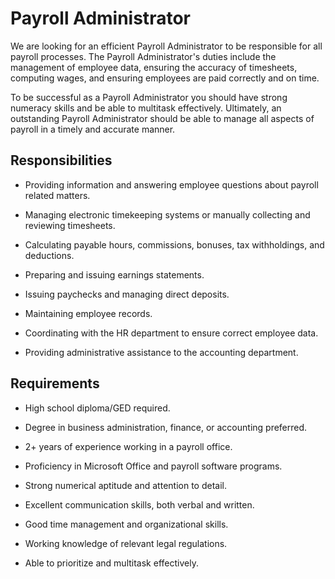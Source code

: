 # Payroll Administrator

We are looking for an efficient Payroll Administrator to be responsible for all payroll processes. The Payroll Administrator's duties include the management of employee data, ensuring the accuracy of timesheets, computing wages, and ensuring employees are paid correctly and on time.

To be successful as a Payroll Administrator you should have strong numeracy skills and be able to multitask effectively. Ultimately, an outstanding Payroll Administrator should be able to manage all aspects of payroll in a timely and accurate manner.

## Responsibilities

* Providing information and answering employee questions about payroll related matters.

* Managing electronic timekeeping systems or manually collecting and reviewing timesheets.

* Calculating payable hours, commissions, bonuses, tax withholdings, and deductions.

* Preparing and issuing earnings statements.

* Issuing paychecks and managing direct deposits.

* Maintaining employee records.

* Coordinating with the HR department to ensure correct employee data.

* Providing administrative assistance to the accounting department.

## Requirements

* High school diploma/GED required.

* Degree in business administration, finance, or accounting preferred.

* 2+ years of experience working in a payroll office.

* Proficiency in Microsoft Office and payroll software programs.

* Strong numerical aptitude and attention to detail.

* Excellent communication skills, both verbal and written.

* Good time management and organizational skills.

* Working knowledge of relevant legal regulations.

* Able to prioritize and multitask effectively.

